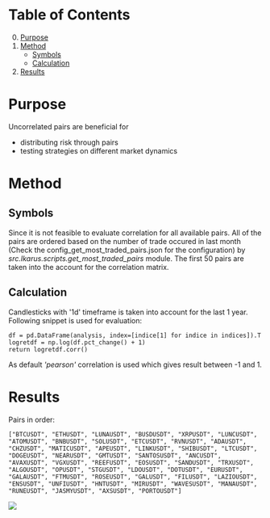 # Table of Contents
0. [Purpose](#purpose)
1. [Method](#method)
    * [Symbols](#symbols)
    * [Calculation](#calculation)
2. [Results](#results)

# Purpose
Uncorrelated pairs are beneficial for 
* distributing risk through pairs
* testing strategies on different market dynamics

# Method

## Symbols
Since it is not feasible to evaluate correlation for all available pairs. All of the pairs are ordered based on the number of trade occured in last month (Check the config_get_most_traded_pairs.json for the configuration) by _src.Ikarus.scripts.get_most_traded_pairs_ module. The first 50 pairs are taken into the account for the correlation matrix.

## Calculation

Candlesticks with '1d' timeframe is taken into account for the last 1 year. Following snippet is used for evaluation:

    df = pd.DataFrame(analysis, index=[indice[1] for indice in indices]).T
    logretdf = np.log(df.pct_change() + 1)
    return logretdf.corr()

As default _'pearson'_ correlation is used which gives result between -1 and 1.

# Results

Pairs in order:

    ["BTCUSDT", "ETHUSDT", "LUNAUSDT", "BUSDUSDT", "XRPUSDT", "LUNCUSDT", "ATOMUSDT", "BNBUSDT", "SOLUSDT", "ETCUSDT", "RVNUSDT", "ADAUSDT", "CHZUSDT", "MATICUSDT", "APEUSDT", "LINKUSDT", "SHIBUSDT", "LTCUSDT", "DOGEUSDT", "NEARUSDT", "GMTUSDT", "SANTOSUSDT", "ANCUSDT", "AVAXUSDT", "VGXUSDT", "REEFUSDT", "EOSUSDT", "SANDUSDT", "TRXUSDT", "ALGOUSDT", "OPUSDT", "STGUSDT", "LDOUSDT", "DOTUSDT", "EURUSDT", "GALAUSDT", "FTMUSDT", "ROSEUSDT", "GALUSDT", "FILUSDT", "LAZIOUSDT", "ENSUSDT", "UNFIUSDT", "HNTUSDT", "MIRUSDT", "WAVESUSDT", "MANAUSDT", "RUNEUSDT", "JASMYUSDT", "AXSUSDT", "PORTOUSDT"]

<img src="../../configs/research/correlated_symbols/reports/correlation_matrix.png" /> 